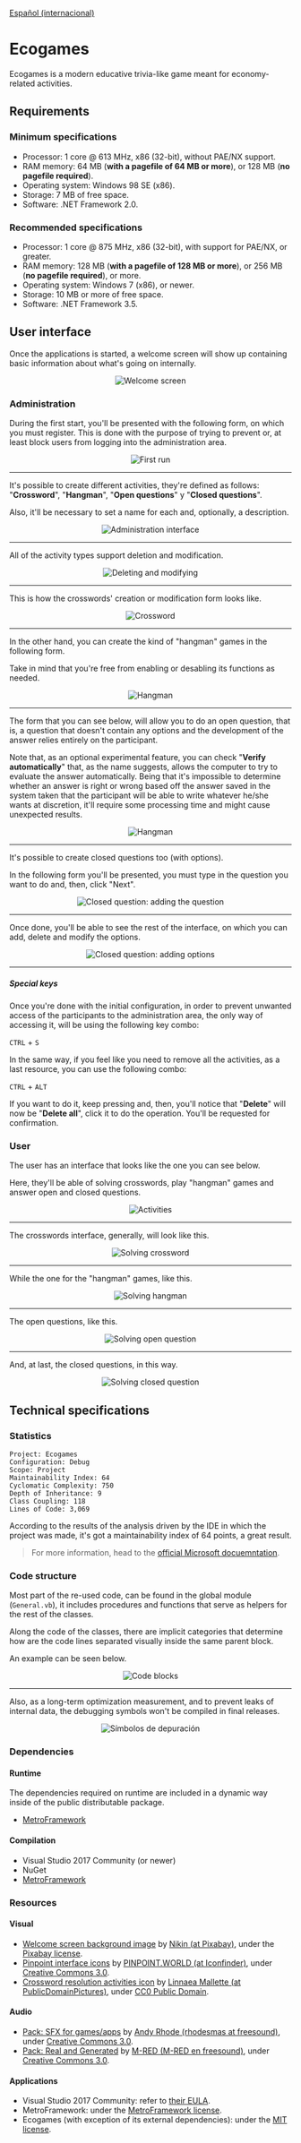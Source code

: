 [Español (internacional)](README.md)

Ecogames
========
Ecogames is a modern educative trivia-like game meant for economy-related activities.


Requirements
-------------

### Minimum specifications
- Processor: 1 core @ 613 MHz, x86 (32-bit), without PAE/NX support.
- RAM memory: 64 MB (**with a pagefile of 64 MB or more**), or 128 MB (**no pagefile required**).
- Operating system: Windows 98 SE (x86).
- Storage: 7 MB of free space.
- Software: .NET Framework 2.0.

### Recommended specifications
- Processor: 1 core @ 875 MHz, x86 (32-bit), with support for PAE/NX, or greater.
- RAM memory: 128 MB (**with a pagefile of 128 MB or more**), or 256 MB (**no pagefile required**), or more.
- Operating system: Windows 7 (x86), or newer.
- Storage: 10 MB or more of free space.
- Software: .NET Framework 3.5.

User interface
--------------
Once the applications is started, a welcome screen will show up containing basic information about what's going on internally.
<p align="center">
	<img src="https://i.imgur.com/AFimMhu.png" alt="Welcome screen" />
</p>

### Administration
During the first start, you'll be presented with the following form, on which you must register. This is done with the purpose of trying to prevent or, at least block users from logging into the administration area.
<p align="center">
	<img src="https://i.imgur.com/bOrmUxX.png" alt="First run" />
</p>

---

It's possible to create different activities, they're defined as follows: "**Crossword**", "**Hangman**", "**Open questions**" y "**Closed questions**".


Also, it'll be necessary to set a name for each and, optionally, a description.
<p align="center">
	<img src="https://i.imgur.com/J2dUSxT.png" alt="Administration interface" />
</p>

---

All of the activity types support deletion and modification.
<p align="center">
	<img src="https://i.imgur.com/B3WAgBs.png" alt="Deleting and modifying" />
</p>

---

This is how the crosswords' creation or modification form looks like.
<p align="center">
	<img src="https://i.imgur.com/ZEKg1rc.png" alt="Crossword" />
</p>

---

In the other hand, you can create the kind of "hangman" games in the following form.

Take in mind that you're free from enabling or desabling its functions as needed.
<p align="center">
	<img src="https://i.imgur.com/oWMw8Kd.png" alt="Hangman" />
</p>

---

The form that you can see below, will allow you to do an open question, that is, a question that doesn't contain any options and the development of the answer relies entirely on the participant.

Note that, as an optional experimental feature, you can check "**Verify automatically**" that, as the name suggests, allows the computer to try to evaluate the answer automatically. Being that it's impossible to determine whether an answer is right or wrong based off the answer saved in the system taken that the participant will be able to write whatever he/she wants at discretion, it'll require some processing time and might cause unexpected results.
<p align="center">
	<img src="https://i.imgur.com/x5nnVYv.png" alt="Hangman" />
</p>

---

It's possible to create closed questions too (with options).

In the following form you'll be presented, you must type in the question you want to do and, then, click "Next".
<p align="center">
	<img src="https://i.imgur.com/yIQiCua.png" alt="Closed question: adding the question" />
</p>

---

Once done, you'll be able to see the rest of the interface, on which you can add, delete and modify the options.
<p align="center">
	<img src="https://i.imgur.com/nf30vwd.png" alt="Closed question: adding options" />
</p>

---

##### Special keys
Once you're done with the initial configuration, in order to prevent unwanted access of the participants to the administration area, the only way of accessing it, will be using the following key combo:

`CTRL` + `S`

In the same way, if you feel like you need to remove all the activities, as a last resource, you can use the following combo:

`CTRL` + `ALT`

If you want to do it, keep pressing and, then, you'll notice that "**Delete**" will now be "**Delete all**", click it to do the operation. You'll be requested for confirmation.

### User
The user has an interface that looks like the one you can see below.

Here, they'll be able of solving crosswords, play "hangman" games and answer open and closed questions.
<p align="center">
	<img src="https://i.imgur.com/wStEt3N.png" alt="Activities" />
</p>

---

The crosswords interface, generally, will look like this.
<p align="center">
	<img src="https://i.imgur.com/YMO3lIx.png" alt="Solving crossword" />
</p>

---

While the one for the "hangman" games, like this.
<p align="center">
	<img src="https://i.imgur.com/CepvBdx.png" alt="Solving hangman" />
</p>

---

The open questions, like this.
<p align="center">
	<img src="https://i.imgur.com/54dNKsl.png" alt="Solving open question" />
</p>

---

And, at last, the closed questions, in this way.
<p align="center">
	<img src="https://i.imgur.com/zSBdJ4Y.png" alt="Solving closed question" />
</p>

Technical specifications
------------------------

### Statistics

    Project: Ecogames
    Configuration: Debug
    Scope: Project
    Maintainability Index: 64
    Cyclomatic Complexity: 750
    Depth of Inheritance: 9
    Class Coupling: 118
    Lines of Code: 3,069

According to the results of the analysis driven by the IDE in which the project was made, it's got a maintainability index of 64 points, a great result.

> For more information, head to the [official Microsoft docuemntation](https://docs.microsoft.com/en-us/visualstudio/code-quality/code-metrics-values?view=vs-2019).

### Code structure

Most part of the re-used code, can be found in the global module (`General.vb`), it includes procedures and functions that serve as helpers for the rest of the classes.

Along the code of the classes, there are implicit categories that determine how are the code lines separated visually inside the same parent block.

An example can be seen below.
<p align="center">
	<img src="https://i.imgur.com/xB8ufuh.png" alt="Code blocks" />
</p>

---

Also, as a long-term optimization measurement, and to prevent leaks of internal data, the debugging symbols won't be compiled in final releases.
<p align="center">
	<img src="https://i.imgur.com/tH62uh4.png" alt="Símbolos de depuración" />
</p>

### Dependencies

#### Runtime
The dependencies required on runtime are included in a dynamic way inside of the public distributable package.

- [MetroFramework](https://github.com/dennismagno/metroframework-modern-ui)

#### Compilation
- Visual Studio 2017 Community (or newer)
- NuGet
- [MetroFramework](https://github.com/dennismagno/metroframework-modern-ui)

### Resources

#### Visual
- [Welcome screen background image](https://pixabay.com/es/illustrations/analytics-análisis-de-datos-gráfico-2158454/) by [Nikin (at Pixabay)](https://pixabay.com/es/users/nikin-253338/), under the [Pixabay license](https://pixabay.com/es/service/license/).
- [Pinpoint interface icons](https://www.iconfinder.com/iconsets/pinpoint-interface) by [PINPOINT.WORLD (at Iconfinder)](https://www.iconfinder.com/pinpointworld), under [Creative Commons 3.0](https://creativecommons.org/licenses/by/3.0/).
- [Crossword resolution activities icon](https://www.publicdomainpictures.net/en/view-image.php?image=261720&picture=crossword-puzzle-background) by [Linnaea Mallette (at PublicDomainPictures)](https://www.publicdomainpictures.net/en/browse-author.php?a=18382), under [CC0 Public Domain](https://creativecommons.org/publicdomain/zero/1.0/).

#### Audio
- [Pack: SFX for games/apps](https://freesound.org/people/rhodesmas/packs/17958/) by [Andy Rhode (rhodesmas at freesound)](https://freesound.org/people/rhodesmas/), under [Creative Commons 3.0](https://creativecommons.org/licenses/by/3.0/).
- [Pack: Real and Generated](https://freesound.org/people/M-RED/packs/2470/) by [M-RED (M-RED en freesound)](https://freesound.org/people/M-RED/), under [Creative Commons 3.0](https://creativecommons.org/licenses/by/3.0/).

#### Applications
- Visual Studio 2017 Community: refer to [their EULA](https://visualstudio.microsoft.com/license-terms/mlt553321/).
- MetroFramework: under the [MetroFramework license](https://github.com/dennismagno/metroframework-modern-ui/blob/master/LICENSE.md).
- Ecogames (with exception of its external dependencies): under the [MIT license](LICENSE).
